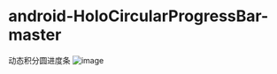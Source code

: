 # android-HoloCircularProgressBar-master
动态积分圆进度条
![image](https://github.com/18337129968/android-HoloCircularProgressBar-master/blob/master/progress.gif)<br>
